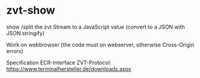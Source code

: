 # zvt-show
show /split the zvt Stream to a JavaScript value (convert to a JSON with JSON.stringify)

Work on webbrowser (the code must on webserver, otherwise Cross-Origin errors)


Specification ECR-Interface ZVT-Protocol:
https://www.terminalhersteller.de/downloads.aspx
